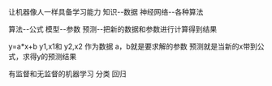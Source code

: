 让机器像人一样具备学习能力
知识--数据
神经网络--各种算法

算法--公式
模型--参数
预测--把新的数据和参数进行计算得到结果

y=a*x+b
y1,x1和 y2,x2 作为数据
a，b就是要求解的参数
预测就是当新的x带到公式，求得y的预测结果 

有监督和无监督的机器学习
分类 
回归 

